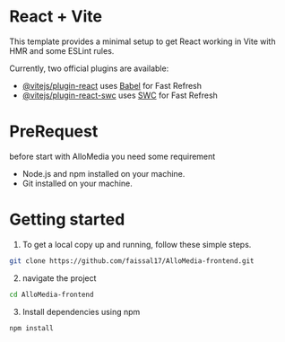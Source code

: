 # React + Vite

This template provides a minimal setup to get React working in Vite with HMR and some ESLint rules.

Currently, two official plugins are available:

- [@vitejs/plugin-react](https://github.com/vitejs/vite-plugin-react/blob/main/packages/plugin-react/README.md) uses [Babel](https://babeljs.io/) for Fast Refresh
- [@vitejs/plugin-react-swc](https://github.com/vitejs/vite-plugin-react-swc) uses [SWC](https://swc.rs/) for Fast Refresh

# PreRequest

before start with AlloMedia you need some requirement

- Node.js and npm installed on your machine.
- Git installed on your machine.

# Getting started

1. To get a local copy up and running, follow these simple steps.

```bash
git clone https://github.com/faissal17/AlloMedia-frontend.git
```

2. navigate the project

```bash
cd AlloMedia-frontend
```

3.  Install dependencies using npm

```bash
npm install
```

